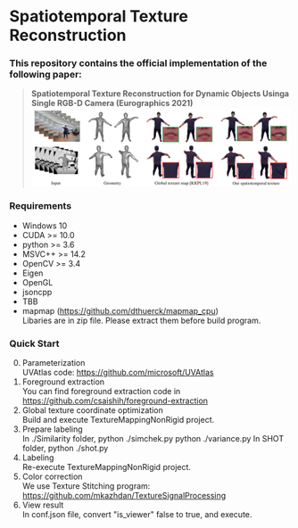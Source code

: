 Spatiotemporal Texture Reconstruction
========================

### This repository contains the official implementation of the following paper:

> **Spatiotemporal Texture Reconstruction for Dynamic Objects Usinga Single RGB-D Camera (Eurographics 2021)**
![Teaser](teaser.png)
### Requirements
* Windows 10
* CUDA >= 10.0
* python >= 3.6
* MSVC++ >= 14.2
* OpenCV >= 3.4
* Eigen
* OpenGL
* jsoncpp
* TBB
* mapmap (https://github.com/dthuerck/mapmap_cpu)   
Libaries are in zip file. Please extract them before build program.

### Quick Start
0. Parameterization   
UVAtlas code: https://github.com/microsoft/UVAtlas
1. Foreground extraction   
You can find foreground extraction code in https://github.com/csaishih/foreground-extraction
2. Global texture coordinate optimization   
Build and execute TextureMappingNonRigid project.
3. Prepare labeling   
In ./Similarity folder,
python ./simchek.py
python ./variance.py
In SHOT folder,
python ./shot.py
4. Labeling   
Re-execute TextureMappingNonRigid project.
5. Color correction   
We use Texture Stitching program: https://github.com/mkazhdan/TextureSignalProcessing
6. View result   
In conf.json file, convert "is_viewer" false to true, and execute.